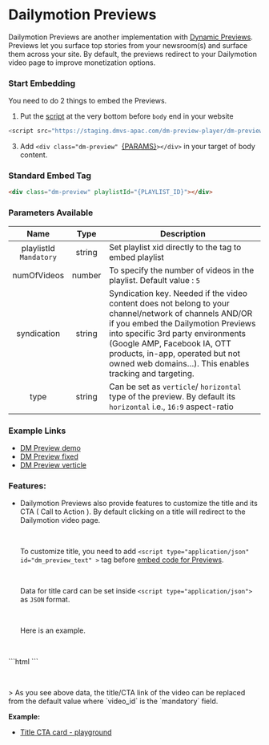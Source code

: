 # Dailymotion Previews

Dailymotion Previews are another implementation with [Dynamic Previews](https://www.canva.com/design/DAEGDbSibZE/cvoKs-MEOdq3paAehFLkbQ/view?website#4:l-equipe-case). Previews let you surface top stories from your newsroom(s) and surface them across your site. By default, the previews redirect to your Dailymotion video page to improve monetization options. 

### Start Embedding

You need to do 2 things to embed the Previews.

1. Put the [script](https://staging.dmvs-apac.com/dm-preview-player/dm-preview.js) at the very bottom before `body` end in your website
```js
<script src="https://staging.dmvs-apac.com/dm-preview-player/dm-preview.js"></script>
```
3. Add `<div class="dm-preview" `[{PARAMS}](#parameters-available)`></div>` in your target of body content.


### Standard Embed Tag

```html
<div class="dm-preview" playlistId="{PLAYLIST_ID}"></div>
```

### Parameters Available

| Name | Type | Description |
| :---: | :---: | --- |
| playlistId <br /> `Mandatory` | string | Set playlist xid directly to the tag to embed playlist|
| numOfVideos | number | To specify the number of videos in the playlist. Default value : `5` |
| syndication | string | Syndication key. Needed if the video content does not belong to your channel/network of channels AND/OR if you embed the Dailymotion Previews into specific 3rd party environments (Google AMP, Facebook IA, OTT products, in-app, operated but not owned web domains…). This enables tracking and targeting. |
| type | string | Can be set as `verticle`/ `horizontal` type of the preview. By default its `horizontal` i.e., `16:9` aspect-ratio |

### Example Links
- [DM Preview demo](https://dmvs-apac.github.io/dynamic-preview/examples/dm_preview_player/basic/index.html)
- [DM Preview fixed](https://dmvs-apac.github.io/dynamic-preview/examples/dm_preview_player/basic/index_fixed.html)
- [DM Preview verticle](https://dmvs-apac.github.io/dynamic-preview/examples/dm_preview_player/basic/index_verticle.html)

### Features:

- Dailymotion Previews also provide features to customize the title and its CTA ( Call to Action ). By default clicking on a title will redirect to the Dailymotion video page.<p>&nbsp;</p>To customize title, you need to add `<script type="application/json" id="dm_preview_text" >` tag before [embed code for Previews](https://dmvs-apac.github.io/dynamic-preview/player#start-embedding).<p>&nbsp;</p>Data for title card can be set inside `<script type="application/json">` as `JSON` format.<p>&nbsp;</p>Here is an example.
<p>&nbsp;</p>```html
<script type="application/json" id="dm_preview_text">
    {
        "title_card": [
            {
                "video_id": "x847mil",
                "text": "Custome title for rahul gandhi"
            },
            {
                "video_id": "x82qaiq",
                "link": "https://www.example.com/customelink"
            }
        ]
    }
</script>
```
<p>&nbsp;</p>> As you see above data, the title/CTA link of the video can be replaced from the default value where `video_id` is the `mandatory` field.

**Example:**
- [Title CTA card - playground](https://dmvs-apac.github.io/dynamic-preview/examples/dm_preview_player/title_card/index.html)
